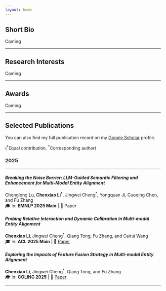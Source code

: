 ```yaml
---
layout: home
---
```


## Short Bio
Coming

---
## Research Interests
Coming

---


## Awards
Coming

---
## Selected Publications

You can also find my full publication record on my [Google Scholar][GS] profile. 

(<sup>†</sup>Equal contribution, <sup>*</sup>Corresponding author)

### 2025
---------------


#### *Breaking the Noise Barrier: LLM-Guided Semantic Filtering and Enhancement for Multi-Modal Entity Alignment*
Chenglong Lu, **Chenxiao Li**<sup>†</sup>, Jingwei Cheng<sup>*</sup>, Yongquan Ji, Guoqing Chen, and Fu Zhang  
🎓 In: **EMNLP 2025 Main** | 📄 Paper

#### *Probing Relative Interaction and Dynamic Calibration in Multi-modal Entity Alignment*

**Chenxiao Li**, Jingwei Cheng<sup>*</sup>, Qiang Tong, Fu Zhang, and Cairui Wang  
🎓 In: **ACL 2025 Main** | 📄 [Paper](https://aclanthology.org/2025.acl-long.1384.pdf)

#### *Exploring the Impacts of Feature Fusion Strategy in Multi-modal Entity Alignment*

**Chenxiao Li**, Jingwei Cheng<sup>*</sup>, Qiang Tong, and Fu Zhang  
🎓 In: **COLING 2025** | 📄 [Paper](https://aclanthology.org/2025.coling-main.522.pdf)

[GS]: https://scholar.google.com/citations?user=C6zKhQwAAAAJ&hl=en

---
